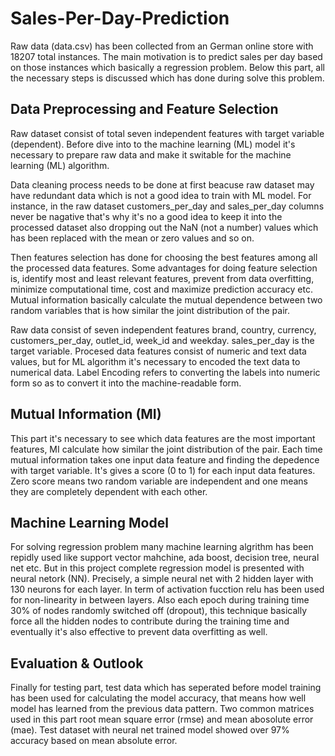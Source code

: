 # Sales-Per-Day-Prediction
Raw data (data.csv) has been collected from an German online store with 18207 total instances. The main motivation is to predict sales per day based on those instances which basically a regression problem. Below this part, all the necessary steps is discussed which has done during solve this problem.

## Data Preprocessing and Feature Selection
Raw dataset consist of total seven independent features with target variable (dependent). Before dive into to the machine learning (ML) model it's necessary to prepare raw data and make it switable for the machine learning (ML) algorithm.

Data cleaning process needs to be done at first beacuse raw dataset may have redundant data which is not a good idea to train with ML model. For instance, in the raw dataset customers_per_day and sales_per_day columns never be nagative that's why it's no a good idea to keep it into the processed dataset also dropping out the NaN (not a number) values which has been replaced with the mean or zero values and so on.

Then features selection has done for choosing the best features among all the processed data features. Some advantages for doing feature selection is, identify most and least relevant features, prevent from data overfitting, minimize computational time, cost and maximize prediction accuracy etc. Mutual information basically calculate the mutual dependence between two random variables that is how similar the joint distribution of the pair.

Raw data consist of seven independent features brand, country, currency, customers_per_day, outlet_id, week_id and weekday. sales_per_day is the target variable. Procesed data features consist of numeric and text data values, but for ML algorithm it's necessary to encoded the text data to numerical data. Label Encoding refers to converting the labels into numeric form so as to convert it into the machine-readable form.

## Mutual Information (MI)
This part it's necessary to see which data features are the most important features, MI calculate how similar the joint distribution of the pair. Each time mutual information takes one input data feature and finding the depedence with target variable. It's gives a score (0 to 1) for each input data features. Zero score means two random variable are independent and one means they are completely dependent with each other.

## Machine Learning Model
For solving regression problem many machine learning algrithm has been repidly used like support vector mahchine, ada boost, decision tree, neural net etc. But in this project complete regression model is presented with neural netork (NN). Precisely, a simple neural net with 2 hidden layer with 130 neurons for each layer. In term of activation fucction relu has been used for non-linearity in between layers. Also each epoch during training time 30% of nodes randomly switched off (dropout), this technique basically force all the hidden nodes to contribute during the training time and eventually it's also effective to prevent data overfitting as well.

## Evaluation & Outlook
Finally for testing part, test data which has seperated before model training has been used for calculating the model accuracy, that means how well model has learned from the previous data pattern. Two common matrices used in this part root mean square error (rmse) and mean abosolute error (mae). Test dataset with neural net trained model showed over 97% accuracy based on mean absolute error.

